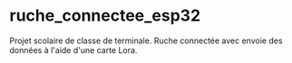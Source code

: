 # ruche_connectee_esp32
Projet scolaire de classe de terminale. Ruche connectée avec envoie des données à l'aide d'une carte Lora.
